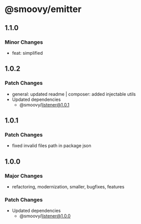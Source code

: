 # @smoovy/emitter

## 1.1.0

### Minor Changes

- feat: simplified

## 1.0.2

### Patch Changes

- general: updated readme | composer: added injectable utils
- Updated dependencies
  - @smoovy/listener@1.0.1

## 1.0.1

### Patch Changes

- fixed invalid files path in package json

## 1.0.0

### Major Changes

- refactoring, modernization, smaller, bugfixes, features

### Patch Changes

- Updated dependencies
  - @smoovy/listener@1.0.0
